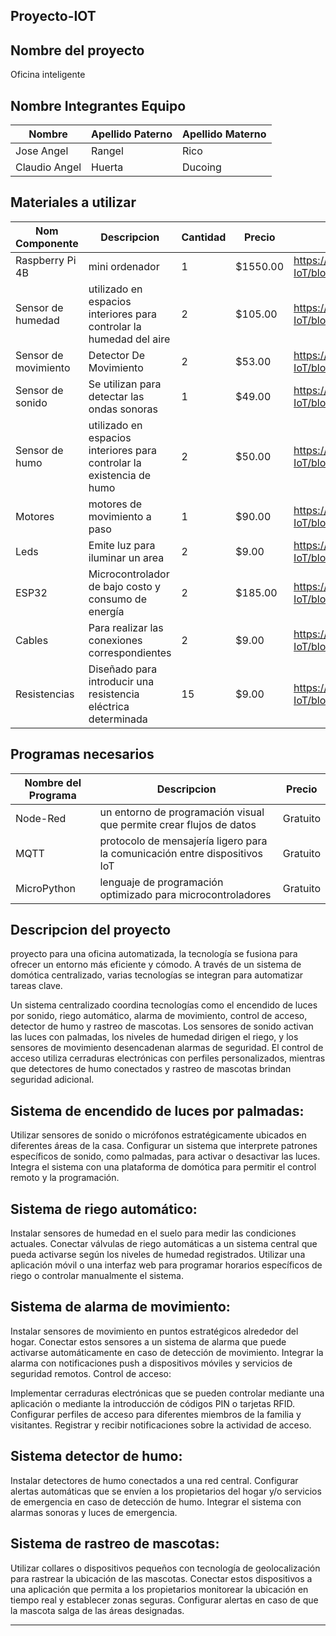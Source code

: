 ## Proyecto-IOT


## Nombre del proyecto
Oficina inteligente

##  Nombre Integrantes Equipo

|Nombre | Apellido Paterno | Apellido Materno |
|-|-|-|
|Jose Angel|Rangel|Rico|
|Claudio Angel|Huerta|Ducoing|

## Materiales a utilizar

|Nom Componente | Descripcion | Cantidad| Precio| Imagen|
|-|-|-|-|-|
|Raspberry Pi 4B|mini ordenador|1|$1550.00| https://github.com/AngelRico12/Proyecto-de-Aplicaciones-de-IoT/blob/main/imagenes/61LG5t4dUDL._AC_UF894%2C1000_QL80_.jpg|
|Sensor de humedad|utilizado en espacios interiores para controlar la humedad del aire|2|$105.00|https://github.com/AngelRico12/Proyecto-de-Aplicaciones-de-IoT/blob/main/imagenes/HumiditySensor.jpg|
|Sensor de movimiento|Detector De Movimiento|2|$53.00|https://github.com/AngelRico12/Proyecto-de-Aplicaciones-de-IoT/blob/main/imagenes/sensorMovimiento.jpg|
|Sensor de sonido|Se utilizan para detectar las ondas sonoras|1|$49.00|https://github.com/AngelRico12/Proyecto-de-Aplicaciones-de-IoT/blob/main/imagenes/SendorSound.jpg|
|Sensor de humo|utilizado en espacios interiores para controlar la existencia de humo|2|$50.00|https://github.com/AngelRico12/Proyecto-de-Aplicaciones-de-IoT/blob/main/imagenes/sensor-de-humo-y-gas.jpg|
|Motores|motores de movimiento a paso|1| $90.00|https://github.com/AngelRico12/Proyecto-de-Aplicaciones-de-IoT/blob/main/imagenes/motorapaso.jpg|
|Leds|Emite luz para iluminar un area|2|$9.00|https://github.com/AngelRico12/Proyecto-de-Aplicaciones-de-IoT/blob/main/imagenes/leds.jpg|
|ESP32|Microcontrolador de bajo costo y consumo de energía|2|$185.00|https://github.com/AngelRico12/Proyecto-de-Aplicaciones-de-IoT/blob/main/imagenes/esp32.jpg|
|Cables|Para realizar las conexiones correspondientes|2|$9.00|https://github.com/AngelRico12/Proyecto-de-Aplicaciones-de-IoT/blob/main/imagenes/cablesDupont.jpg|
|Resistencias|Diseñado para introducir una resistencia eléctrica determinada|15|$9.00|https://github.com/AngelRico12/Proyecto-de-Aplicaciones-de-IoT/blob/main/imagenes/resistencias.jpg|


## Programas necesarios

|Nombre del Programa | Descripcion | Precio|
|-|-|-|
|Node-Red |un entorno de programación visual que permite crear flujos de datos|Gratuito|
|MQTT| protocolo de mensajería ligero para la comunicación entre dispositivos IoT|Gratuito|
|MicroPython| lenguaje de programación optimizado para microcontroladores |Gratuito|

## Descripcion del proyecto
proyecto para una oficina automatizada, la tecnología se fusiona para ofrecer un entorno más eficiente y cómodo. A través de un sistema de domótica centralizado, varias tecnologías se integran para automatizar tareas clave.

Un sistema centralizado coordina tecnologías como el encendido de luces por sonido, riego automático, alarma de movimiento, control de acceso, detector de humo y rastreo de mascotas. Los sensores de sonido activan las luces con palmadas, los niveles de humedad dirigen el riego, y los sensores de movimiento desencadenan alarmas de seguridad. El control de acceso utiliza cerraduras electrónicas con perfiles personalizados, mientras que detectores de humo conectados y rastreo de mascotas brindan seguridad adicional.

## Sistema de encendido de luces por palmadas:

Utilizar sensores de sonido o micrófonos estratégicamente ubicados en diferentes áreas de la casa.
Configurar un sistema que interprete patrones específicos de sonido, como palmadas, para activar o desactivar las luces.
Integra el sistema con una plataforma de domótica para permitir el control remoto y la programación.

## Sistema de riego automático:

Instalar sensores de humedad en el suelo para medir las condiciones actuales.
Conectar válvulas de riego automáticas a un sistema central que pueda activarse según los niveles de humedad registrados.
Utilizar una aplicación móvil o una interfaz web para programar horarios específicos de riego o controlar manualmente el sistema.

## Sistema de alarma de movimiento:

Instalar sensores de movimiento en puntos estratégicos alrededor del hogar.
Conectar estos sensores a un sistema de alarma que puede activarse automáticamente en caso de detección de movimiento.
Integrar la alarma con notificaciones push a dispositivos móviles y servicios de seguridad remotos.
Control de acceso:

Implementar cerraduras electrónicas que se pueden controlar mediante una aplicación o mediante la introducción de códigos PIN o tarjetas RFID.
Configurar perfiles de acceso para diferentes miembros de la familia y visitantes.
Registrar y recibir notificaciones sobre la actividad de acceso.

## Sistema detector de humo:

Instalar detectores de humo conectados a una red central.
Configurar alertas automáticas que se envíen a los propietarios del hogar y/o servicios de emergencia en caso de detección de humo.
Integrar el sistema con alarmas sonoras y luces de emergencia.

## Sistema de rastreo de mascotas:

Utilizar collares o dispositivos pequeños con tecnología de geolocalización para rastrear la ubicación de las mascotas.
Conectar estos dispositivos a una aplicación que permita a los propietarios monitorear la ubicación en tiempo real y establecer zonas seguras.
Configurar alertas en caso de que la mascota salga de las áreas designadas.

****
